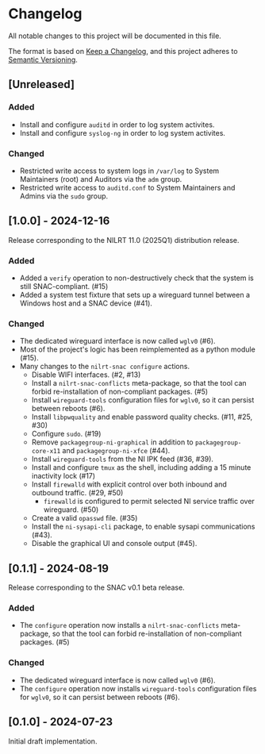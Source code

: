 # Changelog

All notable changes to this project will be documented in this file.

The format is based on [Keep a Changelog](https://keepachangelog.com/en/1.1.0/),
and this project adheres to [Semantic Versioning](https://semver.org/spec/v2.0.0.html).


## [Unreleased]
### Added
* Install and configure `auditd` in order to log system activites.
* Install and configure `syslog-ng` in order to log system activites.

### Changed
* Restricted write access to system logs in `/var/log` to System Maintainers (root) and Auditors via the `adm` group. 
* Restricted write access to `auditd.conf` to System Maintainers and Admins via the `sudo` group.


## [1.0.0] - 2024-12-16

Release corresponding to the NILRT 11.0 (2025Q1) distribution release.


### Added
* Added a `verify` operation to non-destructively check that the system is still SNAC-compliant. (#15)
* Added a system test fixture that sets up a wireguard tunnel between a Windows host and a SNAC device (#41).


### Changed
* The dedicated wireguard interface is now called `wglv0` (#6).
* Most of the project's logic has been reimplemented as a python module (#15).
* Many changes to the `nilrt-snac configure` actions.
	* Disable WIFI interfaces. (#2, #13)
	* Install a `nilrt-snac-conflicts` meta-package, so that the tool can forbid re-installation of non-compliant packages. (#5)
	* Install `wireguard-tools` configuration files for `wglv0`, so it can persist between reboots (#6).
	* Install `libpwquality` and enable password quality checks. (#11, #25, #30)
	* Configure `sudo`. (#19)
	* Remove `packagegroup-ni-graphical` in addition to `packagegroup-core-x11` and `packagegroup-ni-xfce` (#44).
	* Install `wireguard-tools` from the NI IPK feed (#36, #39).
	* Install and configure `tmux` as the shell, including adding a 15 minute inactivity lock (#17)
	* Install `firewalld` with explicit control over both inbound and outbound traffic. (#29, #50)
		* `firewalld` is configured to permit selected NI service traffic over wireguard. (#50)
	* Create a valid `opasswd` file. (#35)
	* Install the `ni-sysapi-cli` package, to enable sysapi communications (#43).
	* Disable the graphical UI and console output (#45).


## [0.1.1] - 2024-08-19

Release corresponding to the SNAC v0.1 beta release.


### Added

* The `configure` operation now installs a `nilrt-snac-conflicts` meta-package, so that the tool can forbid re-installation of non-compliant packages. (#5)


### Changed

* The dedicated wireguard interface is now called `wglv0` (#6).
* The `configure` operation now installs `wireguard-tools` configuration files for `wglv0`, so it can persist between reboots (#6).



## [0.1.0] - 2024-07-23

Initial draft implementation.
